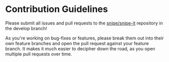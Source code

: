 # Contribution Guidelines

Please submit all issues and pull requests to the [snipe/snipe-it](http://github.com/snipe/snipe-it) repository in the develop branch!

As you're working on bug-fixes or features, please break them out into their own feature branches and open the pull request against your feature branch. It makes it much easier to decipher down the road, as you open multiple pull requests over time.